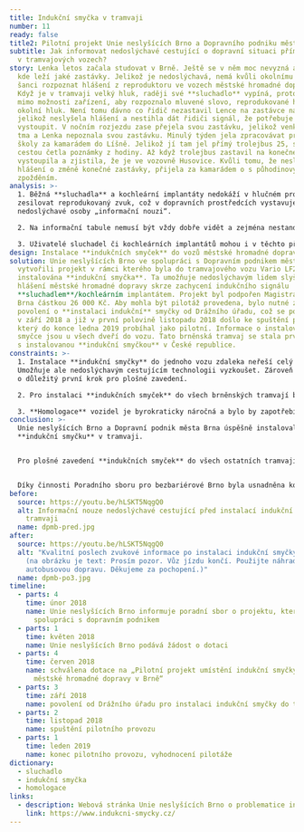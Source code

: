 ```yaml
---
title: Indukční smyčka v tramvaji
number: 11
ready: false
title2: Pilotní projekt Unie neslyšících Brno a Dopravního podniku města Brna
subtitle: Jak informovat nedoslýchavé cestující o dopravní situaci přímo
  v tramvajových vozech?
story: Lenka letos začala studovat v Brně. Ještě se v něm moc nevyzná a neví,
  kde leží jaké zastávky. Jelikož je nedoslýchavá, nemá kvůli okolnímu hluku
  šanci rozpoznat hlášení z reproduktoru ve vozech městské hromadné dopravy.
  Když je v tramvaji velký hluk, raději své **sluchadlo** vypíná, protože je
  mimo možnosti zařízení, aby rozpoznalo mluvené slovo, reprodukované hlášení a
  okolní hluk. Není tomu dávno co řidič nezastavil Lence na zastávce na znamení,
  jelikož neslyšela hlášení a nestihla dát řidiči signál, že potřebuje
  vystoupit. V nočním rozjezdu zase přejela svou zastávku, jelikož venku byla
  tma a Lenka nepoznala svou zastávku. Minulý týden jela zpracovávat protokol do
  školy za kamarádem do Líšně. Jelikož jí tam jel přímý trolejbus 25, sedla si a
  cestou četla poznámky z hodiny. Až když trolejbus zastavil na konečné, zmateně
  vystoupila a zjistila, že je ve vozovně Husovice. Kvůli tomu, že neslyšela
  hlášení o změně konečné zastávky, přijela za kamarádem o s půhodinovým
  zpožděním.
analysis: >-
  1. Běžná **sluchadla** a kochleární implantáty nedokáží v hlučném prostředí
  zesilovat reprodukovaný zvuk, což v dopravních prostředcích vystavuje
  nedoslýchavé osoby „informační nouzi“.

  2. Na informační tabule nemusí být vždy dobře vidět a zejména nestandartní hlášení o výlukách či mimořádných událostech mohou být snadno přeslechnuta a dezorientovat nedoslýchavé cestující.

  3. Uživatelé sluchadel či kochleárních implantátů mohou i v těchto případech využívat **indukční smyčky**. **Indukční smyčka** instalovaná v tramvaji či jiném dopravním prostředku dokáže vysílat do **sluchadla** pouze hlášení bez okolního hluku, čímž jej nedoslýchaví cestující slyší velmi jasně.
design: Instalace **indukčních smyček** do vozů městské hromadné dopravy.
solution: Unie neslyšících Brno ve spolupráci s Dopravním podnikem města Brna
  vytvořili projekt v rámci kterého byla do tramvajového vozu Vario LF2
  instalována **indukční smyčka**. Ta umožňuje nedoslýchavým lidem slyšet
  hlášení městské hromadné dopravy skrze zachycení indukčního signálu
  **sluchadlem**/kochleárním implantátem. Projekt byl podpořen Magistrátem města
  Brna částkou 26 000 Kč. Aby mohla být pilotáž provedena, bylo nutné získat
  povolení o **instalaci indukční** smyčky od Drážního úřadu, což se povedlo
  v září 2018 a již v první polovině listopadu 2018 došlo ke spuštění provozu,
  který do konce ledna 2019 probíhal jako pilotní. Informace o instalované
  smyčce jsou u všech dveří do vozu. Tato brněnská tramvaj se stala prvním vozem
  s instalovanou **indukční smyčkou** v České republice.
constraints: >-
  1. Instalace **indukční smyčky** do jednoho vozu zdaleka neřeší celý problém.
  Umožňuje ale nedoslýchavým cestujícím technologii vyzkoušet. Zároveň se jedná
  o důležitý první krok pro plošné zavedení.

  2. Pro instalaci **indukčních smyček** do všech brněnských tramvají by bylo nutné provést **homologaci** vozidel, tj. získat povolení Drážního úřadu pro užívání vozidel s **indukční smyčkou**. 

  3. **Homologace** vozidel je byrokraticky náročná a bylo by zapotřebí finanční pokrytí pracovní síly, která by se hromadné instalaci **indukčních smyček** věnovala.
conclusion: >-
  Unie neslyšících Brno a Dopravní podnik města Brna úspěšně instalovali
  **indukční smyčku** v tramvaji. 


  Pro plošné zavedení **indukčních smyček** do všech ostatních tramvají je nutné získat finanční prostředky a projít dalšími schvalovacími procesy.


  Díky činnosti Poradního sboru pro bezbariérové Brno byla usnadněna komunikace mezi Unií neslyšících Brno a Dopravním podnikem města Brna, která vedle ke spuštění pilotního projektu. Zároveň poradní sbor podpořil návrh na přidělení dotace a zvýšil tak šanci na její získání.
before:
  source: https://youtu.be/hLSKT5NqgQ0
  alt: Informační nouze nedoslýchavé cestující před instalací indukční smyčky v
    tramvaji
  name: dpmb-pred.jpg
after:
  source: https://youtu.be/hLSKT5NqgQ0
  alt: "Kvalitní poslech zvukové informace po instalaci indukční smyčky v tramvaji
    (na obrázku je text: Prosím pozor. Vůz jízdu končí. Použijte náhradní
    autobusovou dopravu. Děkujeme za pochopení.)"
  name: dpmb-po3.jpg
timeline:
  - parts: 4
    time: únor 2018
    name: Unie neslyšících Brno informuje poradní sbor o projektu, který vznikl ve
      spolupráci s dopravním podnikem
  - parts: 1
    time: květen 2018
    name: Unie neslyšících Brno podává žádost o dotaci
  - parts: 4
    time: červen 2018
    name: schválena dotace na „Pilotní projekt umístění indukční smyčky do vozu
      městské hromadné dopravy v Brně“
  - parts: 3
    time: září 2018
    name: povolení od Drážního úřadu pro instalaci indukční smyčky do tramvaje
  - parts: 2
    time: listopad 2018
    name: spuštění pilotního provozu
  - parts: 1
    time: leden 2019
    name: konec pilotního provozu, vyhodnocení pilotáže
dictionary:
  - sluchadlo
  - indukční smyčka
  - homologace
links:
  - description: Webová stránka Unie neslyšících Brno o problematice indukčních smyček.
    link: https://www.indukcni-smycky.cz/
---
```

